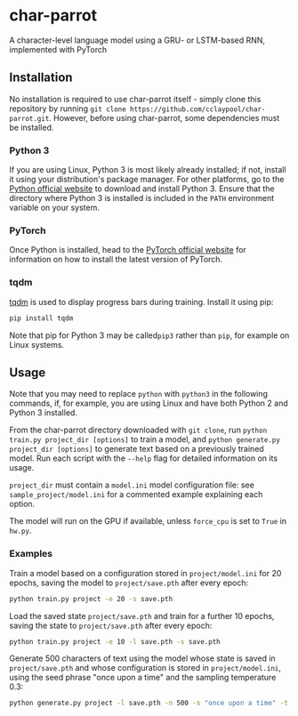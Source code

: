 # char-parrot
A character-level language model using a GRU- or LSTM-based RNN, implemented with PyTorch  

## Installation
No installation is required to use char-parrot itself - simply clone this repository by running `git clone https://github.com/cclaypool/char-parrot.git`. However, before using char-parrot, some dependencies must be installed.  

### Python 3
If you are using Linux, Python 3 is most likely already installed; if not, install it using your distribution's package manager. For other platforms, go to the [Python official website](https://python.org) to download and install Python 3. Ensure that the directory where Python 3 is installed is included in the `PATH` environment variable on your system.

### PyTorch
Once Python is installed, head to the [PyTorch official website](http://pytorch.org) for information on how to install the latest version of PyTorch.

### tqdm
[tqdm](https://pypi.org/project/tqdm/) is used to display progress bars during training. Install it using pip:
```bash
pip install tqdm
```
Note that pip for Python 3 may be called`pip3` rather than `pip`, for example on Linux systems.

## Usage

Note that you may need to replace `python` with `python3` in the following commands, if, for example, you are using Linux and have both Python 2 and Python 3 installed.

From the char-parrot directory downloaded with `git clone`, run `python train.py project_dir [options]` to train a model, and `python generate.py project_dir [options]` to generate text based on a previously trained model. Run each script with the `--help` flag for detailed information on its usage.  

`project_dir` must contain a `model.ini` model configuration file: see `sample_project/model.ini` for a commented example explaining each option. 

The model will run on the GPU if available, unless `force_cpu` is set to `True` in `hw.py`.  

### Examples

Train a model based on a configuration stored in `project/model.ini` for 20 epochs, saving the model to `project/save.pth` after every epoch:
```bash
python train.py project -e 20 -s save.pth
```
Load the saved state `project/save.pth` and train for a further 10 epochs, saving the state to `project/save.pth` after every epoch:
```bash
python train.py project -e 10 -l save.pth -s save.pth
```
Generate 500 characters of text using the model whose state is saved in `project/save.pth` and whose configuration is stored in `project/model.ini`, using the seed phrase "once upon a time" and the sampling temperature 0.3:
```bash
python generate.py project -l save.pth -n 500 -s "once upon a time" -t 0.3
```
